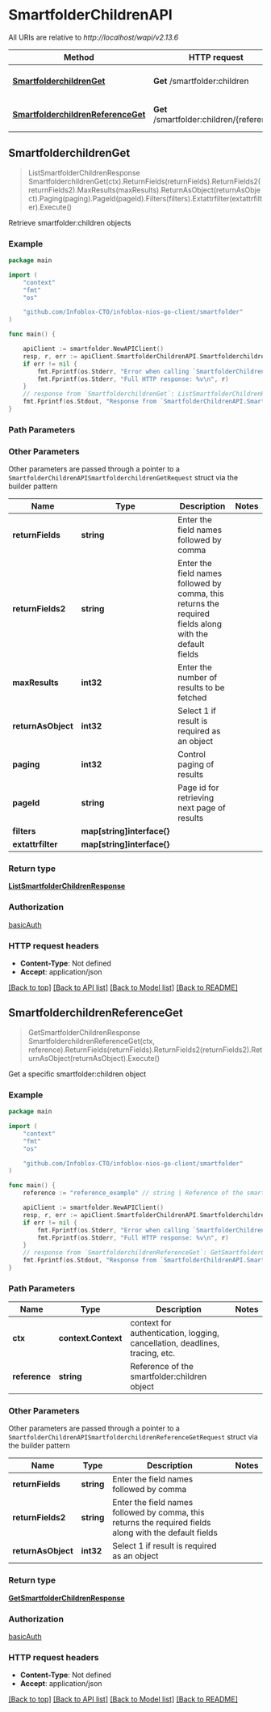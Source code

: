 # SmartfolderChildrenAPI

All URIs are relative to *http://localhost/wapi/v2.13.6*

Method | HTTP request | Description
------------- | ------------- | -------------
[**SmartfolderchildrenGet**](SmartfolderChildrenAPI.md#SmartfolderchildrenGet) | **Get** /smartfolder:children | Retrieve smartfolder:children objects
[**SmartfolderchildrenReferenceGet**](SmartfolderChildrenAPI.md#SmartfolderchildrenReferenceGet) | **Get** /smartfolder:children/{reference} | Get a specific smartfolder:children object



## SmartfolderchildrenGet

> ListSmartfolderChildrenResponse SmartfolderchildrenGet(ctx).ReturnFields(returnFields).ReturnFields2(returnFields2).MaxResults(maxResults).ReturnAsObject(returnAsObject).Paging(paging).PageId(pageId).Filters(filters).Extattrfilter(extattrfilter).Execute()

Retrieve smartfolder:children objects



### Example

```go
package main

import (
	"context"
	"fmt"
	"os"

	"github.com/Infoblox-CTO/infoblox-nios-go-client/smartfolder"
)

func main() {

	apiClient := smartfolder.NewAPIClient()
	resp, r, err := apiClient.SmartfolderChildrenAPI.SmartfolderchildrenGet(context.Background()).Execute()
	if err != nil {
		fmt.Fprintf(os.Stderr, "Error when calling `SmartfolderChildrenAPI.SmartfolderchildrenGet``: %v\n", err)
		fmt.Fprintf(os.Stderr, "Full HTTP response: %v\n", r)
	}
	// response from `SmartfolderchildrenGet`: ListSmartfolderChildrenResponse
	fmt.Fprintf(os.Stdout, "Response from `SmartfolderChildrenAPI.SmartfolderchildrenGet`: %v\n", resp)
}
```

### Path Parameters



### Other Parameters

Other parameters are passed through a pointer to a `SmartfolderChildrenAPISmartfolderchildrenGetRequest` struct via the builder pattern


Name | Type | Description  | Notes
------------- | ------------- | ------------- | -------------
**returnFields** | **string** | Enter the field names followed by comma | 
**returnFields2** | **string** | Enter the field names followed by comma, this returns the required fields along with the default fields | 
**maxResults** | **int32** | Enter the number of results to be fetched | 
**returnAsObject** | **int32** | Select 1 if result is required as an object | 
**paging** | **int32** | Control paging of results | 
**pageId** | **string** | Page id for retrieving next page of results | 
**filters** | **map[string]interface{}** |  | 
**extattrfilter** | **map[string]interface{}** |  | 

### Return type

[**ListSmartfolderChildrenResponse**](ListSmartfolderChildrenResponse.md)

### Authorization

[basicAuth](../README.md#basicAuth)

### HTTP request headers

- **Content-Type**: Not defined
- **Accept**: application/json

[[Back to top]](#) [[Back to API list]](../README.md#documentation-for-api-endpoints)
[[Back to Model list]](../README.md#documentation-for-models)
[[Back to README]](../README.md)


## SmartfolderchildrenReferenceGet

> GetSmartfolderChildrenResponse SmartfolderchildrenReferenceGet(ctx, reference).ReturnFields(returnFields).ReturnFields2(returnFields2).ReturnAsObject(returnAsObject).Execute()

Get a specific smartfolder:children object



### Example

```go
package main

import (
	"context"
	"fmt"
	"os"

	"github.com/Infoblox-CTO/infoblox-nios-go-client/smartfolder"
)

func main() {
	reference := "reference_example" // string | Reference of the smartfolder:children object

	apiClient := smartfolder.NewAPIClient()
	resp, r, err := apiClient.SmartfolderChildrenAPI.SmartfolderchildrenReferenceGet(context.Background(), reference).Execute()
	if err != nil {
		fmt.Fprintf(os.Stderr, "Error when calling `SmartfolderChildrenAPI.SmartfolderchildrenReferenceGet``: %v\n", err)
		fmt.Fprintf(os.Stderr, "Full HTTP response: %v\n", r)
	}
	// response from `SmartfolderchildrenReferenceGet`: GetSmartfolderChildrenResponse
	fmt.Fprintf(os.Stdout, "Response from `SmartfolderChildrenAPI.SmartfolderchildrenReferenceGet`: %v\n", resp)
}
```

### Path Parameters


Name | Type | Description  | Notes
------------- | ------------- | ------------- | -------------
**ctx** | **context.Context** | context for authentication, logging, cancellation, deadlines, tracing, etc.
**reference** | **string** | Reference of the smartfolder:children object | 

### Other Parameters

Other parameters are passed through a pointer to a `SmartfolderChildrenAPISmartfolderchildrenReferenceGetRequest` struct via the builder pattern


Name | Type | Description  | Notes
------------- | ------------- | ------------- | -------------
**returnFields** | **string** | Enter the field names followed by comma | 
**returnFields2** | **string** | Enter the field names followed by comma, this returns the required fields along with the default fields | 
**returnAsObject** | **int32** | Select 1 if result is required as an object | 

### Return type

[**GetSmartfolderChildrenResponse**](GetSmartfolderChildrenResponse.md)

### Authorization

[basicAuth](../README.md#basicAuth)

### HTTP request headers

- **Content-Type**: Not defined
- **Accept**: application/json

[[Back to top]](#) [[Back to API list]](../README.md#documentation-for-api-endpoints)
[[Back to Model list]](../README.md#documentation-for-models)
[[Back to README]](../README.md)

